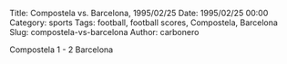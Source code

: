 Title: Compostela vs. Barcelona, 1995/02/25
Date: 1995/02/25 00:00
Category: sports
Tags: football, football scores, Compostela, Barcelona
Slug: compostela-vs-barcelona
Author: carbonero


Compostela 1 - 2 Barcelona
